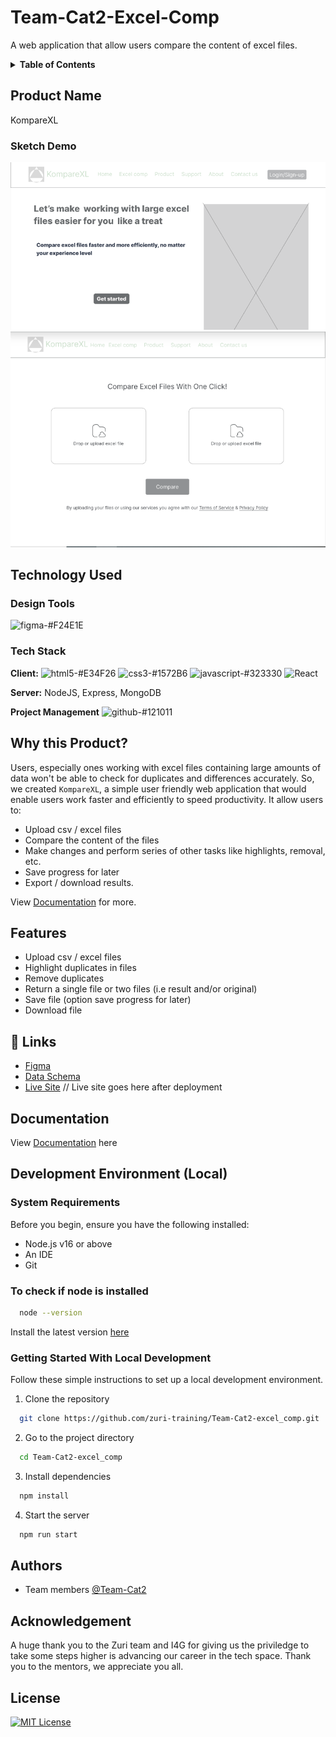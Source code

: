 
# Team-Cat2-Excel-Comp

A web application that allow users compare the content of excel files.

<!-- ## Table of contents

- [Product Name](#product-name)
  - [Sketch Demo](#sketch-demo)
- [Technology Used](#technology-used)
  - [Design Tools](#design-tools)
  - [Tech Stack](#tech-stack)
- [Why this Product?](#why-this-product)
- [Features](#features)
- [Links](#🔗-links)
- [Documentation](#documentation)
- [Development Environment](#development-environment-local)
  - [System Requirements](#system-requirements)
  - [Check if Node is installed](#to-check-if-node-is-installed)
  - [Getting Started With Local Development](#getting-started-with-local-development)
- [Authors](#authors)
- [Acknowledgment](#acknowledgement)
-[License](#license) -->

<details>
    <summary><b>Table of Contents</b></summary>
    <ul>
        <li><a href="#product-name">Product Name</a>
            <ul>
                <li><a href="#sketch-demo">Sketch Demo</a></li>
            </ul>
        </li>
    </ul>
    <ul>
        <li><a href="#technology-used">Technology Used</a>
            <ul>
                <li><a href="#design-tools">Design Tools</a></li>
                <li><a href="#tech-stack">Tech Stack</a></li>
            </ul>
        </li>
    </ul>
    <ul>
        <li><a href="#why-this-product">Why this Product?</a></li>
    </ul>
    <ul>
        <li><a href="#features">Features</a></li>
    </ul>
    <ul>
        <li><a href="#🔗-links">Links</a></li>
    </ul>
    <ul>
        <li><a href="#documentation">Documentation</a></li>
    </ul>
    <ul>
        <li><a href="#development-environment-local">Development Environment</a>
            <ul>
                <li><a href="#system-requirements">System Requirements</a></li>
                <li><a href="#to-check-if-node-is-installed">Check if Node is installed</a></li>
                <li><a href="#getting-started-with-local-development">Getting Started With Local Development</a></li>
            </ul>
        </li>
    </ul>
    <ul>
        <li><a href="#authors">Authors</a></li>
    </ul>
    <ul>
        <li><a href="#acknowledgement">Acknowledgement</a></li>
    </ul>
    <ul>
        <li><a href="#license">License</a></li>
    </ul>
</details>

## Product Name
KompareXL

### Sketch Demo
![sketch demo](./Images/sketch-demo.png) ![sketch demo](./Images/sketch-demo2.png)

## Technology Used

### Design Tools
![figma-#F24E1E](https://user-images.githubusercontent.com/72948572/183909728-8197f9c8-8b97-4015-8e0b-f8e605b19309.svg)

### Tech Stack

**Client:** ![html5-#E34F26](https://user-images.githubusercontent.com/72948572/183910382-06b2d259-2f17-4c4f-afb0-0ed20cddd85c.svg) ![css3-#1572B6](https://user-images.githubusercontent.com/72948572/183910424-215b3da2-9067-44ba-a16a-91eefc3d90fc.svg) ![javascript-#323330](https://user-images.githubusercontent.com/72948572/183910461-4e24a5f5-7ad9-48a0-a7b0-94bcba32a94b.svg) ![React](https://github.com/yurijserrano/Github-Profile-Readme-Logos/blob/master/frameworks/react.svg) 

**Server:** NodeJS, Express, MongoDB

**Project Management** ![github-#121011](https://user-images.githubusercontent.com/72948572/183911700-45ab5ec7-8f95-41ce-8d0e-616ddca2827f.svg)


## Why this Product?

Users, especially ones working with excel files containing large amounts of data won't be able to check for duplicates and differences accurately. So, we created `KompareXL`, a simple user friendly web application that would enable users work faster and efficiently to speed productivity.
It allow users to:

* Upload csv / excel files 
* Compare the content of the files
* Make changes and perform series of other tasks like highlights, removal, etc.
* Save progress for later
* Export / download results.

View [Documentation](#documentation) for more.

## Features

- Upload csv / excel files
- Highlight duplicates in files
- Remove duplicates
- Return a single file or two files (i.e result and/or original)
- Save file (option save progress for later) 
- Download file

## 🔗 Links

- [Figma](https://www.figma.com/file/hpNXEvgc0RJQq9Zpa6bhzd/TeamCat2-Design)
- [Data Schema](https://docs.google.com/document/d/11itXgR0bVN7G6St82LZl_3ehv8RApO0uYZAhCXEpB-M/edit)
- [Live Site](#) // Live site goes here after deployment


## Documentation

View [Documentation](https://docs.google.com/document/d/16jbtZdRiUadZQ8W-qdfYqybhE10SQpzUyC1eQFPA1ew/edit?usp=sharing) here


## Development Environment (Local)

### System Requirements

Before you begin, ensure you have the following installed:

- Node.js v16 or above
- An IDE
- Git

### To check if node is installed

```bash
  node --version
```
Install the latest version [here](https://nodejs.org/en/)

### Getting Started With Local Development

Follow these simple instructions to set up a local development environment.

1. Clone the repository

```bash
  git clone https://github.com/zuri-training/Team-Cat2-excel_comp.git
```

2. Go to the project directory

```bash
  cd Team-Cat2-excel_comp
```
3. Install dependencies 

```bash
  npm install
```

4. Start the server

```bash
  npm run start
```


## Authors

- Team members [@Team-Cat2](https://github.com/orgs/zuri-training/teams/team-cat2/members)

## Acknowledgement

A huge thank you to the Zuri team and I4G for giving us the priviledge to take some steps higher is advancing our career in the tech space. Thank you to the mentors, we appreciate you all. 

## License

[![MIT License](https://img.shields.io/badge/License-MIT-green.svg)](https://choosealicense.com/licenses/mit/)

